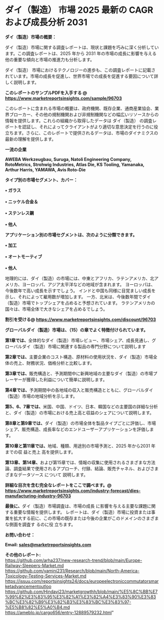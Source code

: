# ダイ（製造） 市場 2025 最新の CAGR および成長分析 2031

<strong><b>ダイ（製造）市場の概要：</b></strong>

ダイ（製造）市場に関する調査レポートは、現状と課題を巧みに深く分析しています。この調査レポートは、2025 年から 2031 年の市場の成長に影響を与える他の重要な傾向と市場の推進力も分析します。

ダイ（製造） 市場におけるテクノロジーの進歩も、この調査レポートに記載されています。市場の成長を促進し、世界市場での成長を促進する要因について詳しく説明します。

<strong>このレポートのサンプルPDFを入手する @ <a href=https://www.marketreportsinsights.com/sample/96703>https://www.marketreportsinsights.com/sample/96703</a></strong>

このレポートに含まれる市場の概要は、政府機関、既存企業、通商産業協会、業界ブローカー、その他の規制機関および非規制機関などの幅広いリソースからの情報を提供します。これらの組織から取得したデータは ダイ（製造） の調査レポートを認証し、それによってクライアントがより適切な意思決定を行うのに役立ちます。さらに、このレポートで提供されるデータは、市場のダイナミクスの最新の理解を提供します。

<strong>一流の企業</strong>

<strong><b>AWEBA Werkzeugbau, Suruga, Natoli Engineering Company, RotoMetrics, Strohwig Industries, Atlas Die, KS Tooling, Yamanaka, Arthur Harris, YAMAWA, Avis Roto-Die</b></strong>

<strong><b>タイプ別の市場セグメント、カバー：</b></strong>

<strong>• ガラス<br><br>• ニッケル合金＆<br><br>• ステンレス鋼<br><br>• 他人</strong>

<strong><b>アプリケーション別の市場セグメントは、次のように分類できます。</b></strong>

<strong>• 加工<br><br>• オートモーティブ<br><br>• 他人</strong>

 地理的には、ダイ（製造）の市場には、中東とアフリカ、ラテンアメリカ、北アメリカ、ヨーロッパ、アジア太平洋などの地域が含まれます。 ヨーロッパは、今後数年で高い成長を示すでしょう。 インドと中国も同様に目覚ましい成長を示し、それによって雇用数が増加します。 一方、北米は、今後数年間でダイ（製造）市場でトップシェアを占めると予想されています。 ラテンアメリカの国々は、市場全体で大きなシェアを占めるでしょう。

<strong>割引を受ける@ <a href=https://www.marketreportsinsights.com/discount/96703>https://www.marketreportsinsights.com/discount/96703</a></strong>

<strong><b>グローバルダイ（製造）市場は、（15）の章でよく特徴付けられています。</b></strong>

<strong><b>第</b></strong><strong><b>1章では、</b></strong>全体的なダイ（製造）市場レビュー、市場シェア、成長見通し、グローバルダイ（製造）市場に関連する製品の専門分野について説明します

<strong><b>第2章では、</b></strong>主要企業のコスト構造、原材料の使用状況を、ダイ（製造）市場全体の売上、財務状況、価格分析と比較します。

<strong><b>第3章では、</b></strong>販売構造と、予測期間中に新興地域の主要なダイ（製造）の市場プレーヤーが獲得した利益について簡単に説明します。

<strong><b>第4章では、</b></strong>予測期間中の各地域の収入と販売構造とともに、グローバルダイ（製造）市場の地域分析を示します。

<strong><b>第5、6、7章では、</b></strong>米国、中国、ドイツ、日本、韓国などの主要国の詳細な分析と、ダイ（製造）の市場における売上高と収益のシェアについて説明します。

<strong><b>第8章と第9章では、</b></strong>ダイ（製造）の市場全体を製品タイプごとに評価し、市場シェア、販売構造、成長率などのエンドユーザーアプリケーションを評価します。

<strong><b>第10章と第11章では、</b></strong>地域、種類、用途別の市場予測と、2025 年から2031 年までの収 益と売上 高を提供します。

<strong><b>第13章、第14章、</b></strong>および第15章では、情報の収集に使用されるさまざまな方法論、調査結果で使用されるアプローチ、付録、結論、販売チャネル、およびさまざまなデータソース について 説明します。

<strong>詳細な目次を含む完全なレポートをここで調べます。@ <a href=https://www.marketreportsinsights.com/industry-forecast/dies-manufacturing-industry-96703>https://www.marketreportsinsights.com/industry-forecast/dies-manufacturing-industry-96703</a></strong>

<strong><b>最後に、</b></strong>ダイ（製造）市場調査は、市場の成長 に影響を</a>与える主要な課題に関する重要な情報を提供します。 レポートは、ダイ（製造）市場に投資または事業を拡大する前に、この市場の既存または今後の企業がこのドメインのさまざまな側面を調査す るのに役 立ちます。

<strong><b>お問い合わせ：</b></strong>

<strong>Email: </strong><a href=mailto:sales@marketreportsinsights.com><strong>sales@marketreportsinsights.com</strong></a>

<strong>その他のレポート:</strong>
<br>
<a href=https://github.com/arha237/new-research-trend/blob/main/Europe-Railway-Sleepers-Market.md>https://github.com/arha237/new-research-trend/blob/main/Europe-Railway-Sleepers-Market.md</a>
<br>
<a href=https://github.com/yamini231/Research/blob/main/North-America-Toxicology-Testing-Services-Market.md>https://github.com/yamini231/Research/blob/main/North-America-Toxicology-Testing-Services-Market.md</a>
<br>
<a href=https://issuu.com/reportsinsights24/docs/europeelectroniccommutatorsmarketadvancementoutloo>https://issuu.com/reportsinsights24/docs/europeelectroniccommutatorsmarketadvancementoutloo</a>
<br>
<a href=https://github.com/Hindavi23/marketgrowthh/blob/main/%E5%8C%BB%E7%99%82%E3%83%95%E3%82%A1%E3%82%A4%E3%83%90%E3%83%BC%E3%82%B9%E3%82%B3%E3%83%BC%E3%83%97-%E5%B8%82%E5%A0%B4.md>https://github.com/Hindavi23/marketgrowthh/blob/main/%E5%8C%BB%E7%99%82%E3%83%95%E3%82%A1%E3%82%A4%E3%83%90%E3%83%BC%E3%82%B9%E3%82%B3%E3%83%BC%E3%83%97-%E5%B8%82%E5%A0%B4.md</a>
<br>
<a href=https://ameblo.jp/cargo656/entry-12889579232.html>https://ameblo.jp/cargo656/entry-12889579232.html</a>"
